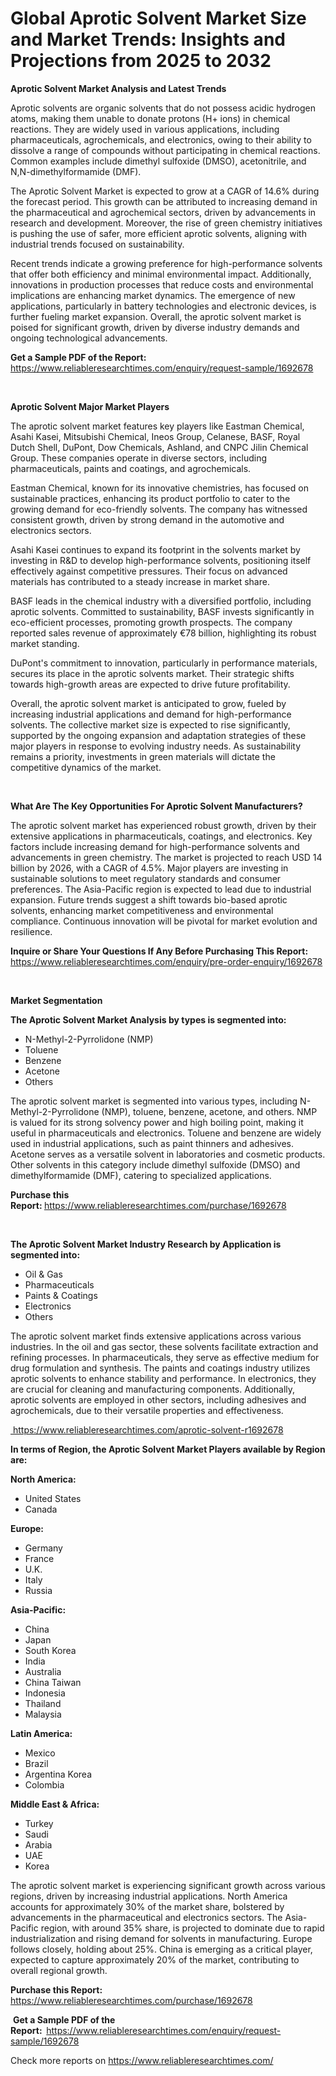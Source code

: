 <p><h1>Global Aprotic Solvent Market Size and Market Trends: Insights and Projections from 2025 to 2032</h1></p><p><strong>Aprotic Solvent Market Analysis and Latest Trends</strong></p>
<p><p>Aprotic solvents are organic solvents that do not possess acidic hydrogen atoms, making them unable to donate protons (H+ ions) in chemical reactions. They are widely used in various applications, including pharmaceuticals, agrochemicals, and electronics, owing to their ability to dissolve a range of compounds without participating in chemical reactions. Common examples include dimethyl sulfoxide (DMSO), acetonitrile, and N,N-dimethylformamide (DMF).</p><p>The Aprotic Solvent Market is expected to grow at a CAGR of 14.6% during the forecast period. This growth can be attributed to increasing demand in the pharmaceutical and agrochemical sectors, driven by advancements in research and development. Moreover, the rise of green chemistry initiatives is pushing the use of safer, more efficient aprotic solvents, aligning with industrial trends focused on sustainability.</p><p>Recent trends indicate a growing preference for high-performance solvents that offer both efficiency and minimal environmental impact. Additionally, innovations in production processes that reduce costs and environmental implications are enhancing market dynamics. The emergence of new applications, particularly in battery technologies and electronic devices, is further fueling market expansion. Overall, the aprotic solvent market is poised for significant growth, driven by diverse industry demands and ongoing technological advancements.</p></p>
<p><strong>Get a Sample PDF of the Report:&nbsp;</strong> <a href="https://www.reliableresearchtimes.com/enquiry/request-sample/1692678?utm_campaign=2931&utm_medium=2&utm_source=Github&utm_content=ia&utm_term=02042025&utm_id=aprotic-solvent">https://www.reliableresearchtimes.com/enquiry/request-sample/1692678</a></p>
<p>&nbsp;</p>
<p><strong>Aprotic Solvent Major Market Players</strong></p>
<p><p>The aprotic solvent market features key players like Eastman Chemical, Asahi Kasei, Mitsubishi Chemical, Ineos Group, Celanese, BASF, Royal Dutch Shell, DuPont, Dow Chemicals, Ashland, and CNPC Jilin Chemical Group. These companies operate in diverse sectors, including pharmaceuticals, paints and coatings, and agrochemicals.</p><p>Eastman Chemical, known for its innovative chemistries, has focused on sustainable practices, enhancing its product portfolio to cater to the growing demand for eco-friendly solvents. The company has witnessed consistent growth, driven by strong demand in the automotive and electronics sectors.</p><p>Asahi Kasei continues to expand its footprint in the solvents market by investing in R&D to develop high-performance solvents, positioning itself effectively against competitive pressures. Their focus on advanced materials has contributed to a steady increase in market share.</p><p>BASF leads in the chemical industry with a diversified portfolio, including aprotic solvents. Committed to sustainability, BASF invests significantly in eco-efficient processes, promoting growth prospects. The company reported sales revenue of approximately €78 billion, highlighting its robust market standing.</p><p>DuPont's commitment to innovation, particularly in performance materials, secures its place in the aprotic solvents market. Their strategic shifts towards high-growth areas are expected to drive future profitability.</p><p>Overall, the aprotic solvent market is anticipated to grow, fueled by increasing industrial applications and demand for high-performance solvents. The collective market size is expected to rise significantly, supported by the ongoing expansion and adaptation strategies of these major players in response to evolving industry needs. As sustainability remains a priority, investments in green materials will dictate the competitive dynamics of the market.</p></p>
<p>&nbsp;</p>
<p><strong>What Are The Key Opportunities For Aprotic Solvent Manufacturers?</strong></p>
<p><p>The aprotic solvent market has experienced robust growth, driven by their extensive applications in pharmaceuticals, coatings, and electronics. Key factors include increasing demand for high-performance solvents and advancements in green chemistry. The market is projected to reach USD 14 billion by 2026, with a CAGR of 4.5%. Major players are investing in sustainable solutions to meet regulatory standards and consumer preferences. The Asia-Pacific region is expected to lead due to industrial expansion. Future trends suggest a shift towards bio-based aprotic solvents, enhancing market competitiveness and environmental compliance. Continuous innovation will be pivotal for market evolution and resilience.</p></p>
<p><strong>Inquire or Share Your Questions If Any Before Purchasing This Report:</strong> <a href="https://www.reliableresearchtimes.com/enquiry/pre-order-enquiry/1692678?utm_campaign=2931&utm_medium=2&utm_source=Github&utm_content=ia&utm_term=02042025&utm_id=aprotic-solvent">https://www.reliableresearchtimes.com/enquiry/pre-order-enquiry/1692678</a></p>
<p>&nbsp;</p>
<p><strong>Market Segmentation</strong></p>
<p><strong>The Aprotic Solvent Market Analysis by types is segmented into:</strong></p>
<p><ul><li>N-Methyl-2-Pyrrolidone (NMP)</li><li>Toluene</li><li>Benzene</li><li>Acetone</li><li>Others</li></ul></p>
<p><p>The aprotic solvent market is segmented into various types, including N-Methyl-2-Pyrrolidone (NMP), toluene, benzene, acetone, and others. NMP is valued for its strong solvency power and high boiling point, making it useful in pharmaceuticals and electronics. Toluene and benzene are widely used in industrial applications, such as paint thinners and adhesives. Acetone serves as a versatile solvent in laboratories and cosmetic products. Other solvents in this category include dimethyl sulfoxide (DMSO) and dimethylformamide (DMF), catering to specialized applications.</p></p>
<p><strong>Purchase this Report:&nbsp;</strong><a href="https://www.reliableresearchtimes.com/purchase/1692678?utm_campaign=2931&utm_medium=2&utm_source=Github&utm_content=ia&utm_term=02042025&utm_id=aprotic-solvent">https://www.reliableresearchtimes.com/purchase/1692678</a></p>
<p>&nbsp;</p>
<p><strong>The Aprotic Solvent Market Industry Research by Application is segmented into:</strong></p>
<p><ul><li>Oil & Gas</li><li>Pharmaceuticals</li><li>Paints & Coatings</li><li>Electronics</li><li>Others</li></ul></p>
<p><p>The aprotic solvent market finds extensive applications across various industries. In the oil and gas sector, these solvents facilitate extraction and refining processes. In pharmaceuticals, they serve as effective medium for drug formulation and synthesis. The paints and coatings industry utilizes aprotic solvents to enhance stability and performance. In electronics, they are crucial for cleaning and manufacturing components. Additionally, aprotic solvents are employed in other sectors, including adhesives and agrochemicals, due to their versatile properties and effectiveness.</p></p>
<p><a href="https://www.reliableresearchtimes.com/aprotic-solvent-r1692678?utm_campaign=2931&utm_medium=2&utm_source=Github&utm_content=ia&utm_term=02042025&utm_id=aprotic-solvent">&nbsp;https://www.reliableresearchtimes.com/aprotic-solvent-r1692678</a></p>
<p><strong>In terms of Region, the Aprotic Solvent Market Players available by Region are:</strong></p>
<p>
    <p> <strong> North America: </strong>
        <ul>
            <li>United States</li>
            <li>Canada</li>
        </ul>
        </p> 
    <p> <strong> Europe: </strong>
        <ul>
            <li>Germany</li>
            <li>France</li>
            <li>U.K.</li>
            <li>Italy</li>
            <li>Russia</li>
        </ul>
        </p> 
    <p> <strong> Asia-Pacific: </strong>
        <ul>
            <li>China</li>
            <li>Japan</li>
            <li>South Korea</li>
            <li>India</li>
            <li>Australia</li>
            <li>China Taiwan</li>
            <li>Indonesia</li>
            <li>Thailand</li>
            <li>Malaysia</li>
        </ul>
        </p> 
    <p> <strong> Latin America: </strong>
        <ul>
            <li>Mexico</li>
            <li>Brazil</li>
            <li>Argentina Korea</li>
            <li>Colombia</li>
        </ul>
        </p> 
    <p> <strong> Middle East & Africa: </strong>
        <ul>
            <li>Turkey</li>
            <li>Saudi</li>
            <li>Arabia</li>
            <li>UAE</li>
            <li>Korea</li>
        </ul>
    </p>
    </p>
<p><p>The aprotic solvent market is experiencing significant growth across various regions, driven by increasing industrial applications. North America accounts for approximately 30% of the market share, bolstered by advancements in the pharmaceutical and electronics sectors. The Asia-Pacific region, with around 35% share, is projected to dominate due to rapid industrialization and rising demand for solvents in manufacturing. Europe follows closely, holding about 25%. China is emerging as a critical player, expected to capture approximately 20% of the market, contributing to overall regional growth.</p></p>
<p><strong>Purchase this Report: </strong><a href="https://www.reliableresearchtimes.com/purchase/1692678?utm_campaign=2931&utm_medium=2&utm_source=Github&utm_content=ia&utm_term=02042025&utm_id=aprotic-solvent">https://www.reliableresearchtimes.com/purchase/1692678</a></p>
<p>&nbsp;<strong>Get a Sample PDF of the Report:&nbsp;&nbsp;</strong><a href="https://www.reliableresearchtimes.com/enquiry/request-sample/1692678?utm_campaign=2931&utm_medium=2&utm_source=Github&utm_content=ia&utm_term=02042025&utm_id=aprotic-solvent">https://www.reliableresearchtimes.com/enquiry/request-sample/1692678</a></p>
<p><strong></strong></p>
<p>Check more reports on <a href="https://www.reliableresearchtimes.com/?utm_campaign=2931&utm_medium=2&utm_source=Github&utm_content=ia&utm_term=02042025&utm_id=aprotic-solvent">https://www.reliableresearchtimes.com/</a></p>